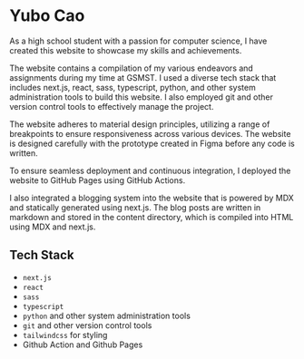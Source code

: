 # Yubo Cao

As a high school student with a passion for computer science, I have created this website to showcase my skills and achievements.

The website contains a compilation of my various endeavors and assignments during my time at GSMST. I used a diverse tech stack that includes next.js, react, sass, typescript, python, and other system administration tools to build this website. I also employed git and other version control tools to effectively manage the project.

The website adheres to material design principles, utilizing a range of breakpoints to ensure responsiveness across various devices. The website is designed carefully with the prototype created in Figma before any code is written.

To ensure seamless deployment and continuous integration, I deployed the website to GitHub Pages using GitHub Actions.

I also integrated a blogging system into the website that is powered by MDX and statically generated using next.js. The blog posts are written in markdown and stored in the content directory, which is compiled into HTML using MDX and next.js.

## Tech Stack

-   `next.js`
-   `react`
-   `sass`
-   `typescript`
-   `python` and other system administration tools
-   `git` and other version control tools
-   `tailwindcss` for styling
-   Github Action and Github Pages